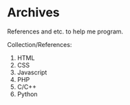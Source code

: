 # Archives
References and etc. to help me program.

Collection/References:
1. HTML
2. CSS
3. Javascript
4. PHP
5. C/C++
6. Python

